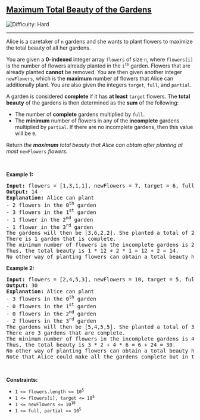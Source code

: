 <h2><a href="https://leetcode.com/problems/maximum-total-beauty-of-the-gardens">Maximum Total Beauty of the Gardens</a></h2> <img src='https://img.shields.io/badge/Difficulty-Hard-red' alt='Difficulty: Hard' /><hr><p>Alice is a caretaker of <code>n</code> gardens and she wants to plant flowers to maximize the total beauty of all her gardens.</p>

<p>You are given a <strong>0-indexed</strong> integer array <code>flowers</code> of size <code>n</code>, where <code>flowers[i]</code> is the number of flowers already planted in the <code>i<sup>th</sup></code> garden. Flowers that are already planted <strong>cannot</strong> be removed. You are then given another integer <code>newFlowers</code>, which is the <strong>maximum</strong> number of flowers that Alice can additionally plant. You are also given the integers <code>target</code>, <code>full</code>, and <code>partial</code>.</p>

<p>A garden is considered <strong>complete</strong> if it has <strong>at least</strong> <code>target</code> flowers. The <strong>total beauty</strong> of the gardens is then determined as the <strong>sum</strong> of the following:</p>

<ul>
	<li>The number of <strong>complete</strong> gardens multiplied by <code>full</code>.</li>
	<li>The <strong>minimum</strong> number of flowers in any of the <strong>incomplete</strong> gardens multiplied by <code>partial</code>. If there are no incomplete gardens, then this value will be <code>0</code>.</li>
</ul>

<p>Return <em>the <strong>maximum</strong> total beauty that Alice can obtain after planting at most </em><code>newFlowers</code><em> flowers.</em></p>

<p>&nbsp;</p>
<p><strong class="example">Example 1:</strong></p>

<pre>
<strong>Input:</strong> flowers = [1,3,1,1], newFlowers = 7, target = 6, full = 12, partial = 1
<strong>Output:</strong> 14
<strong>Explanation:</strong> Alice can plant
- 2 flowers in the 0<sup>th</sup> garden
- 3 flowers in the 1<sup>st</sup> garden
- 1 flower in the 2<sup>nd</sup> garden
- 1 flower in the 3<sup>rd</sup> garden
The gardens will then be [3,6,2,2]. She planted a total of 2 + 3 + 1 + 1 = 7 flowers.
There is 1 garden that is complete.
The minimum number of flowers in the incomplete gardens is 2.
Thus, the total beauty is 1 * 12 + 2 * 1 = 12 + 2 = 14.
No other way of planting flowers can obtain a total beauty higher than 14.
</pre>

<p><strong class="example">Example 2:</strong></p>

<pre>
<strong>Input:</strong> flowers = [2,4,5,3], newFlowers = 10, target = 5, full = 2, partial = 6
<strong>Output:</strong> 30
<strong>Explanation:</strong> Alice can plant
- 3 flowers in the 0<sup>th</sup> garden
- 0 flowers in the 1<sup>st</sup> garden
- 0 flowers in the 2<sup>nd</sup> garden
- 2 flowers in the 3<sup>rd</sup> garden
The gardens will then be [5,4,5,5]. She planted a total of 3 + 0 + 0 + 2 = 5 flowers.
There are 3 gardens that are complete.
The minimum number of flowers in the incomplete gardens is 4.
Thus, the total beauty is 3 * 2 + 4 * 6 = 6 + 24 = 30.
No other way of planting flowers can obtain a total beauty higher than 30.
Note that Alice could make all the gardens complete but in this case, she would obtain a lower total beauty.
</pre>

<p>&nbsp;</p>
<p><strong>Constraints:</strong></p>

<ul>
	<li><code>1 &lt;= flowers.length &lt;= 10<sup>5</sup></code></li>
	<li><code>1 &lt;= flowers[i], target &lt;= 10<sup>5</sup></code></li>
	<li><code>1 &lt;= newFlowers &lt;= 10<sup>10</sup></code></li>
	<li><code>1 &lt;= full, partial &lt;= 10<sup>5</sup></code></li>
</ul>
